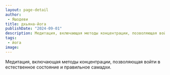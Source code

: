 ```yaml
---
layout: page-detail
author:
 - Яшодеви
title: дхьяна-йога
publishDate: "2024-09-01"
description: Медитация, включающая методы концентрации, позволяющая войти в естественное состояние и правильное самадхи.
tags:
 - йога
image: 
---
```


Медитация, включающая методы концентрации, позволяющая войти в естественное состояние и правильное самадхи.

